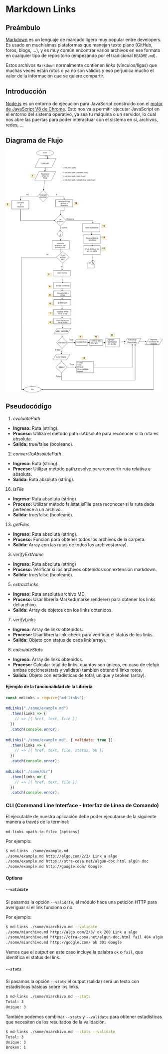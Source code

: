 # Markdown Links

## Preámbulo

[Markdown](https://es.wikipedia.org/wiki/Markdown) es un lenguaje de marcado
ligero muy popular entre developers. Es usado en muchísimas plataformas que
manejan texto plano (GitHub, foros, blogs, ...), y es muy común
encontrar varios archivos en ese formato en cualquier tipo de repositorio
(empezando por el tradicional `README.md`).

Estos archivos `Markdown` normalmente contienen _links_ (vínculos/ligas) que
muchas veces están rotos o ya no son válidos y eso perjudica mucho el valor de
la información que se quiere compartir.

## Introducción

[Node.js](https://nodejs.org/es/) es un entorno de ejecución para JavaScript
construido con el [motor de JavaScript V8 de Chrome](https://developers.google.com/v8/).
Esto nos va a permitir ejecutar JavaScript en el entorno del sistema operativo,
ya sea tu máquina o un servidor, lo cual nos abre las puertas para poder
interactuar con el sistema en sí, archivos, redes, ...


## Diagrama de Flujo 
![Sin titulo](src\img\diagrama.jpeg)
## Pseudocódigo
1. *evaluatePath* 
- **Ingreso:** Ruta (string).
- **Proceso:** Utiliza el método path.isAbsolute para reconocer si la ruta es absoluta.
- **Salida:** true/false (booleano).

2. *convertToAbsolutePath*
- **Ingreso:** Ruta (string).
- **Proceso:** Utilizar método path.resolve para convertir ruta relativa a absoluta.
- **Salida:** Ruta absoluta (string).

16. *IsFile*
- **Ingreso:** Ruta absoluta (string).
- **Proceso:** Utilizar método fs.lstat.isFile para reconocer si la ruta dada pertenece a un archivo.
- **Salida:** true/false (booleano).

13. *getFiles*
- **Ingreso:** Ruta absoluta (string).
- **Proceso:** Función para obtener todos los archivos de la carpeta.
- **Salida:** Array con las rutas de todos los archivos(array).

3. *verifyExtName*
- **Ingreso:** Ruta absoluta (string)
- **Proceso:** Verificar si los archivos obtenidos son extensión markdown.
- **Salida:** true/false (booleano).

5. *extractLinks*
- **Ingreso:** Ruta ansoluta archivo MD.
- **Proceso:** Usar librería Marked(marke.renderer) para obtener los links del archivo.
- **Salida:** Array de objetos con los links obtenidos.

7. *verifyLinks*
- **Ingreso:** Array de links obtenidos.
- **Proceso:** Usar librería link-check para verificar el status de los links.
- **Salida:** Objeto con status de cada link(array).

8. *calculateStats*
- **Ingreso:** Array de links obtenidos.
- **Proceso:** Calcular total de links, cuantos son únicos, en caso de elefgir ambas opciones(stats y validate) también obtendrá links rotos.
- **Salida:** Objeto con estadísticas de total, unique y broken (array).

#### Ejemplo de la funcionalidad de la Librería

```js
const mdLinks = require("md-links");

mdLinks("./some/example.md")
  .then(links => {
    // => [{ href, text, file }]
  })
  .catch(console.error);

mdLinks("./some/example.md", { validate: true })
  .then(links => {
    // => [{ href, text, file, status, ok }]
  })
  .catch(console.error);

mdLinks("./some/dir")
  .then(links => {
    // => [{ href, text, file }]
  })
  .catch(console.error);
```

### CLI (Command Line Interface - Interfaz de Línea de Comando)

El ejecutable de nuestra aplicación debe poder ejecutarse de la siguiente
manera a través de la terminal:

`md-links <path-to-file> [options]`

Por ejemplo:

```sh
$ md-links ./some/example.md
./some/example.md http://algo.com/2/3/ Link a algo
./some/example.md https://otra-cosa.net/algun-doc.html algún doc
./some/example.md http://google.com/ Google
```

#### Options

##### `--validate`

Si pasamos la opción `--validate`, el módulo hace una petición HTTP para
averiguar si el link funciona o no.

Por ejemplo:

```sh
$ md-links ./some/miarchivo.md --validate
./some/miarchivo.md http://algo.com/2/3/ ok 200 Link a algo
./some/miarchivo.md https://otra-cosa.net/algun-doc.html fail 404 algún doc
./some/miarchivo.md http://google.com/ ok 301 Google
```

Vemos que el _output_ en este caso incluye la palabra `ok` o `fail`, que identifica el status del link.

##### `--stats`

Si pasamos la opción `--stats` el output (salida) será un texto con estadísticas
básicas sobre los links.

```sh
$ md-links ./some/miarchivo.md --stats
Total: 3
Unique: 3
```

También podemos combinar `--stats` y `--validate` para obtener estadísticas que
necesiten de los resultados de la validación.

```sh
$ md-links ./some/miarchivo.md --stats --validate
Total: 3
Unique: 3
Broken: 1
```
